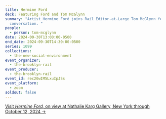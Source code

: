 ```yaml
---
title: Hermine Ford
deck: Featuring Ford and Tom McGlynn
summary: "Artist Hermine Ford joins Rail Editor-at-Large Tom McGlynn for a
  conversation. "
people:
  - person: tom-mcglynn
date: 2024-09-30T13:00:00-0500
end_date: 2024-09-30T14:30:00-0500
series: 1099
collections:
  - the-new-social-environment
event_organizer:
  - the-brooklyn-rail
event_producer:
  - the-brooklyn-rail
event_id: rec20wIM5LxuIpJSs
event_platform:
  - zoom
soldout: false
---
```

[V﻿isit *Hermine Ford*, on view at Nathalie Karg Gallery, New York through October 12, 2024 →](https://nathaliekarg.com/exhibitions/)
